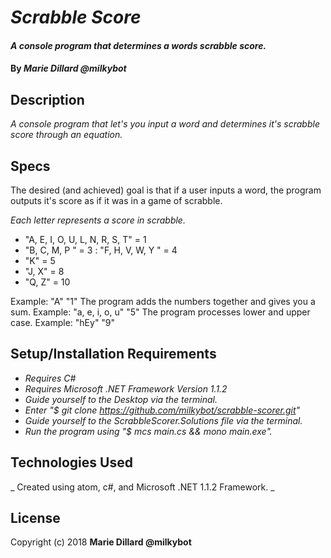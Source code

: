 # _Scrabble Score_

#### _A console program that determines a words scrabble score._

#### By _**Marie Dillard @milkybot**_

## Description
_A console program that let's you input a word and determines it's scrabble score through an equation._

## Specs
The desired (and achieved) goal is that if a user inputs a word, the program outputs it's score as if it was in a game of scrabble.

*Each letter represents a score in scrabble.*
* "A, E, I, O, U, L, N, R, S, T" = 1
* "B, C, M, P " = 3 : "F, H, V, W, Y " = 4
* "K" = 5
* "J, X" = 8
* "Q, Z" = 10

Example: "A" "1"
The program adds the numbers together and gives you a sum.
Example: "a, e, i, o, u" "5"
The program processes lower and upper case.
Example: "hEy" "9"

## Setup/Installation Requirements
* _Requires C#_
* _Requires Microsoft .NET Framework Version 1.1.2_
* _Guide yourself to the Desktop via the terminal._
* _Enter "$ git clone https://github.com/milkybot/scrabble-scorer.git"_
* _Guide yourself to the ScrabbleScorer.Solutions file via the terminal._
* _Run the program using "$ mcs main.cs && mono main.exe"._

## Technologies Used
_ Created using atom, c#, and Microsoft .NET 1.1.2 Framework. _

## License
Copyright (c) 2018 **Marie Dillard @milkybot**
